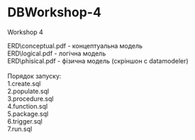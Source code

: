 # DBWorkshop-4
Workshop 4

ERD\conceptual.pdf - концептуальна модель<br>
ERD\logical.pdf - логічна модель<br>
ERD\phisical.pdf - фізична модель (скріншон с datamodeler)<br><br>
Порядок запуску:<br>
1.create.sql<br>
2.populate.sql<br>
3.procedure.sql<br>
4.function.sql<br>
5.package.sql<br>
6.trigger.sql<br>
7.run.sql<br>
